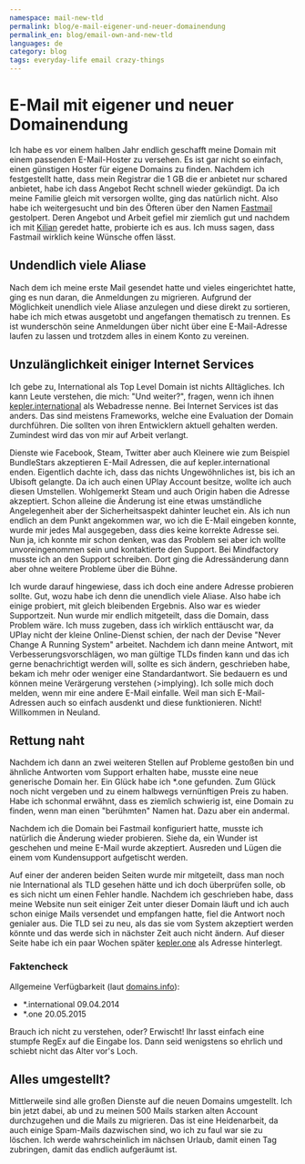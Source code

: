 ```yaml
---
namespace: mail-new-tld
permalink: blog/e-mail-eigener-und-neuer-domainendung
permalink_en: blog/email-own-and-new-tld
languages: de
category: blog
tags: everyday-life email crazy-things
---
```


# E-Mail mit eigener und neuer Domainendung

Ich habe es vor einem halben Jahr endlich geschafft meine Domain mit einem passenden E-Mail-Hoster zu versehen.
Es ist gar nicht so einfach, einen günstigen Hoster für eigene Domains zu finden.
Nachdem ich festgestellt hatte, dass mein Registrar die 1 GB die er anbietet nur schared anbietet, habe ich dass Angebot Recht schnell wieder gekündigt.
Da ich meine Familie gleich mit versorgen wollte, ging das natürlich nicht.
Also habe ich weitergesucht und bin des Öfteren über den Namen [Fastmail][fastmail] gestolpert.
Deren Angebot und Arbeit gefiel mir ziemlich gut und nachdem ich mit [Kilian][kilian] geredet hatte, probierte ich es aus.
Ich muss sagen, dass Fastmail wirklich keine Wünsche offen lässt.

[fastmail]: https://www.fastmail.com/
[kilian]: http://blog.kilian.io/post/137123380783/migrating-to-kilianio

## Undendlich viele Aliase

Nach dem ich meine erste Mail gesendet hatte und vieles eingerichtet hatte, ging es nun daran, die Anmeldungen zu migrieren.
Aufgrund der Möglichkeit unendlich viele Aliase anzulegen und diese direkt zu sortieren, habe ich mich etwas ausgetobt und angefangen thematisch zu trennen.
Es ist wunderschön seine Anmeldungen über nicht über eine E-Mail-Adresse laufen zu lassen und trotzdem alles in einem Konto zu vereinen.

## Unzulänglichkeit einiger Internet Services

Ich gebe zu, International als Top Level Domain ist nichts Alltägliches.
Ich kann Leute verstehen, die mich: "Und weiter?", fragen, wenn ich ihnen [kepler.international][kepler] als Webadresse nenne.
Bei Internet Services ist das anders.
Das sind meistens Frameworks, welche eine Evaluation der Domain durchführen.
Die sollten von ihren Entwicklern aktuell gehalten werden.
Zumindest wird das von mir auf Arbeit verlangt.

Dienste wie Facebook, Steam, Twitter aber auch Kleinere wie zum Beispiel BundleStars akzeptieren E-Mail Adressen, die auf kepler.international enden.
Eigentlich dachte ich, dass das nichts Ungewöhnliches ist, bis ich an Ubisoft gelangte.
Da ich auch einen UPlay Account besitze, wollte ich auch diesen Umstellen.
Wohlgemerkt Steam und auch Origin haben die Adresse akzeptiert.
Schon alleine die Änderung ist eine etwas umständliche Angelegenheit aber der Sicherheitsaspekt dahinter leuchet ein.
Als ich nun endlich an dem Punkt angekommen war, wo ich die E-Mail eingeben konnte, wurde mir jedes Mal ausgegeben, dass dies keine korrekte Adresse sei.
Nun ja, ich konnte mir schon denken, was das Problem sei aber ich wollte unvoreingenommen sein und kontaktierte den Support.
Bei Mindfactory musste ich an den Support schreiben.
Dort ging die Adressänderung dann aber ohne weitere Probleme über die Bühne.

Ich wurde darauf hingewiese, dass ich doch eine andere Adresse probieren sollte.
Gut, wozu habe ich denn die unendlich viele Aliase.
Also habe ich einige probiert, mit gleich bleibenden Ergebnis.
Also war es wieder Supportzeit.
Nun wurde mir endlich mitgeteilt, dass die Domain, dass Problem wäre.
Ich muss zugeben, dass ich wirklich enttäuscht war, da UPlay nicht der kleine Online-Dienst schien, der nach der Devise "Never Change A Running System" arbeitet.
Nachdem ich dann meine Antwort, mit Verbesserungsvorschlägen, wo man gültige TLDs finden kann und das ich gerne benachrichtigt werden will, sollte es sich ändern, geschrieben habe, bekam ich mehr oder weniger eine Standardantwort.
Sie bedauern es und können meine Verärgerung verstehen (>implying). Ich solle mich doch melden, wenn mir eine andere E-Mail einfalle.
Weil man sich E-Mail-Adressen auch so einfach ausdenkt und diese funktionieren.
Nicht!
Willkommen in Neuland.

[kepler]: https://keper.international

## Rettung naht

Nachdem ich dann an zwei weiteren Stellen auf Probleme gestoßen bin und ähnliche Antworten vom Support erhalten habe, musste eine neue generische Domain her.
Ein Glück habe ich *.one gefunden.
Zum Glück noch nicht vergeben und zu einem halbwegs vernünftigen Preis zu haben.
Habe ich schonmal erwähnt, dass es ziemlich schwierig ist, eine Domain zu finden, wenn man einen "berühmten" Namen hat.
Dazu aber ein andermal.

Nachdem ich die Domain bei Fastmail konfiguriert hatte, musste ich natürlich die Änderung wieder probieren.
Siehe da, ein Wunder ist geschehen und meine E-Mail wurde akzeptiert.
Ausreden und Lügen die einem vom Kundensupport aufgetischt werden.

Auf einer der anderen beiden Seiten wurde mir mitgeteilt, dass man noch nie International als TLD gesehen hätte und ich doch überprüfen solle, ob es sich nicht um einen Fehler handle.
Nachdem ich geschrieben habe, dass meine Website nun seit einiger Zeit unter dieser Domain läuft und ich auch schon einige Mails versendet und empfangen hatte, fiel die Antwort noch genialer aus.
Die TLD sei zu neu, als das sie vom System akzeptiert werden könnte und das werde sich in nächster Zeit auch nicht ändern.
Auf dieser Seite habe ich ein paar Wochen später [kepler.one][kepler-one] als Adresse hinterlegt.

[kepler-one]: https://kepler.one

### Faktencheck

Allgemeine Verfügbarkeit (laut [domains.info][domain-info]):

- *.international 09.04.2014
- *.one 20.05.2015

Brauch ich nicht zu verstehen, oder?
Erwischt!
Ihr lasst einfach eine stumpfe RegEx auf die Eingabe los.
Dann seid wenigstens so ehrlich und schiebt nicht das Alter vor's Loch.

[domain-info]: https://de.domains.info/

## Alles umgestellt?

Mittlerweile sind alle großen Dienste auf die neuen Domains umgestellt.
Ich bin jetzt dabei, ab und zu meinen 500 Mails starken alten Account durchzugehen und die Mails zu migrieren.
Das ist eine Heidenarbeit, da auch einige Spam-Mails dazwischen sind, wo ich zu faul war sie zu löschen.
Ich werde wahrscheinlich im nächsen Urlaub, damit einen Tag zubringen, damit das endlich aufgeräumt ist.
